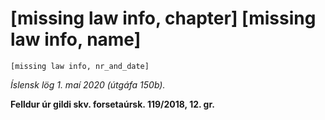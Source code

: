 # [missing law info, chapter] [missing law info, name]

`[missing law info, nr_and_date]`

_Íslensk lög 1. maí 2020 (útgáfa 150b)._

**Felldur úr gildi skv. forsetaúrsk. 119/2018, 12. gr.**


